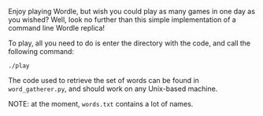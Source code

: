 Enjoy playing Wordle, but wish you could play as many games in one day as you wished? Well, look no further than this simple implementation of a command line Wordle replica! 

To play, all you need to do is enter the directory with the code, and call the following command:
```
./play
```

The code used to retrieve the set of words can be found in `word_gatherer.py`, and should work on any Unix-based machine.


NOTE: at the moment, `words.txt` contains a lot of names.
